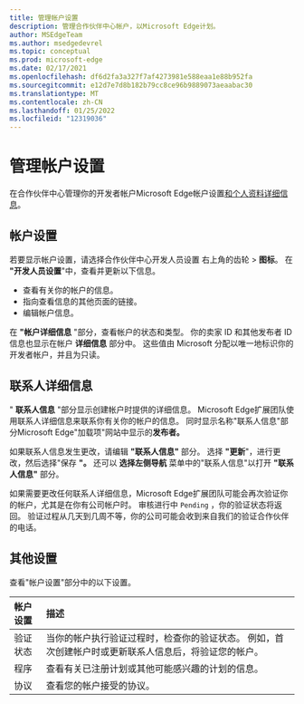 ```yaml
---
title: 管理帐户设置
description: 管理合作伙伴中心帐户，以Microsoft Edge计划。
author: MSEdgeTeam
ms.author: msedgedevrel
ms.topic: conceptual
ms.prod: microsoft-edge
ms.date: 02/17/2021
ms.openlocfilehash: df6d2fa3a327f7af4273981e588eaa1e88b952fa
ms.sourcegitcommit: e12d7e7d8b182b79cc8ce96b9889073aeaabac30
ms.translationtype: MT
ms.contentlocale: zh-CN
ms.lasthandoff: 01/25/2022
ms.locfileid: "12319036"
---
```

# <a name="manage-account-settings"></a>管理帐户设置

在合作伙伴中心管理你的开发者帐户Microsoft Edge帐户设置[和个人资料详细信息](https://partner.microsoft.com/dashboard/microsoftedge/public/login?ref=dd)。


<!-- ====================================================================== -->
## <a name="account-settings"></a>帐户设置

若要显示帐户设置，请选择合作伙伴中心开发人员设置 右上角的齿轮[](https://partner.microsoft.com/dashboard/microsoftedge/public/login?ref=dd)  >  **图标**。  在 **"开发人员设置**"中，查看并更新以下信息。

*   查看有关你的帐户的信息。
*   指向查看信息的其他页面的链接。
*   编辑帐户信息。

在 **"帐户详细信息** "部分，查看帐户的状态和类型。  你的卖家 ID 和其他发布者 ID 信息也显示在帐户 **详细信息** 部分中。  这些值由 Microsoft 分配以唯一地标识你的开发者帐户，并且为只读。


<!-- ====================================================================== -->
## <a name="contact-details"></a>联系人详细信息

" **联系人信息** "部分显示创建帐户时提供的详细信息。  Microsoft Edge扩展团队使用联系人详细信息来联系你有关你的帐户的信息。  同时显示名称"联系人信息"部分Microsoft Edge"加载项"网站中显示的**发布者。**

如果联系人信息发生更改，请编辑 **"联系人信息"** 部分。  选择 **"更新**"，进行更改，然后选择"保存 **"。**  还可以 **选择左侧导航** 菜单中的"联系人信息"以打开 **"联系人信息"** 部分。

如果需要更改任何联系人详细信息，Microsoft Edge扩展团队可能会再次验证你的帐户，尤其是在你有公司帐户时。  审核进行中 `Pending` ，你的验证状态将返回。  验证过程从几天到几周不等，你的公司可能会收到来自我们的验证合作伙伴的电话。


<!-- ====================================================================== -->
## <a name="other-settings"></a>其他设置

查看"帐户设置"部分中的以下设置。

| 帐户设置 | 描述 |
|:--- |:--- |
| 验证状态 | 当你的帐户执行验证过程时，检查你的验证状态。  例如，首次创建帐户时或更新联系人信息后，将验证您的帐户。 |
| 程序 | 查看有关已注册计划或其他可能感兴趣的计划的信息。 |
| 协议 | 查看您的帐户接受的协议。 |
